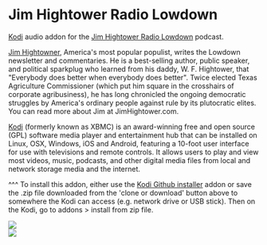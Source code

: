 Jim Hightower Radio Lowdown
=============================

<a href="www.kodi.tv">Kodi</a> audio addon for the <a href="http://hightowerlowdown.org">Jim Hightower Radio Lowdown</a> podcast.<br>

<a href="http://www.hightowerlowdown.org">Jim Hightowner</a>, America's most popular populist, writes the Lowdown newsletter and commentaries. He is a best-selling author, public speaker, and political sparkplug who learned from his daddy, W. F. Hightower, that "Everybody does better when everybody does better". Twice elected Texas Agriculture Commissioner (which put him square in the crosshairs of corporate agribusiness), he has long chronicled the ongoing democratic struggles by America's ordinary people against rule by its plutocratic elites. You can read more about Jim at JimHightower.com.<br>

<a href="www.kodi.tv">Kodi</a> (formerly known as XBMC) is an award-winning free and open source (GPL) software media player and entertainment hub that can be installed on Linux, OSX, Windows, iOS and Android, featuring a 10-foot user interface for use with televisions and remote controls. It allows users to play and view most videos, music, podcasts, and other digital media files from local and network storage media and the internet.<br>

^^^ To install this addon, either use the <a href="https://www.tvaddons.co/github-browser-kodi/">Kodi Github installer</a> addon or save the .zip file downloaded from the 'clone or download' button above to somewhere the Kodi can access (e.g. network drive or USB stick). Then on the Kodi, go to addons > install from zip file.<br>

<img src="https://hightowerlowdown.org/wp-content/uploads/JimHightower_iTunes.jpg?bcsi-ac-51628d54de0a7217=2C5BEA15000000033lbipXtVkb+58OTtiJhw7dhFeAjRAgAAAwAAAKQ6KgAIBwAAAAAAANMHCwAAAAAA"></a><br>
<a href="http://www.kodi.tv"><img src="https://kodi.tv/sites/default/files/page/field_image/about--devices.jpg">
